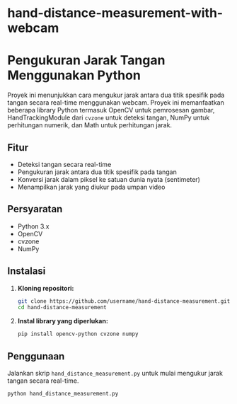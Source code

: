 # hand-distance-measurement-with-webcam

# Pengukuran Jarak Tangan Menggunakan Python

Proyek ini menunjukkan cara mengukur jarak antara dua titik spesifik pada tangan secara real-time menggunakan webcam. Proyek ini memanfaatkan beberapa library Python termasuk OpenCV untuk pemrosesan gambar, HandTrackingModule dari `cvzone` untuk deteksi tangan, NumPy untuk perhitungan numerik, dan Math untuk perhitungan jarak.

## Fitur

- Deteksi tangan secara real-time
- Pengukuran jarak antara dua titik spesifik pada tangan
- Konversi jarak dalam piksel ke satuan dunia nyata (sentimeter)
- Menampilkan jarak yang diukur pada umpan video

## Persyaratan

- Python 3.x
- OpenCV
- cvzone
- NumPy

## Instalasi

1. **Kloning repositori:**
    ```bash
    git clone https://github.com/username/hand-distance-measurement.git
    cd hand-distance-measurement
    ```

2. **Instal library yang diperlukan:**
    ```bash
    pip install opencv-python cvzone numpy
    ```

## Penggunaan

Jalankan skrip `hand_distance_measurement.py` untuk mulai mengukur jarak tangan secara real-time.

```bash
python hand_distance_measurement.py
